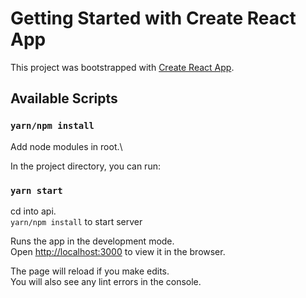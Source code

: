 # Getting Started with Create React App

This project was bootstrapped with [Create React App](https://github.com/facebook/create-react-app).



## Available Scripts

### `yarn/npm install`

Add node modules in root.\

In the project directory, you can run:

### `yarn start`

cd into api.\
`yarn/npm install` to start server

Runs the app in the development mode.\
Open [http://localhost:3000](http://localhost:3000) to view it in the browser.

The page will reload if you make edits.\
You will also see any lint errors in the console.

